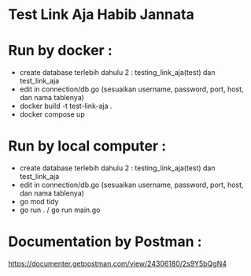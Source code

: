 # Test Link Aja Habib Jannata

# Run by docker :
- create database terlebih dahulu 2 : testing_link_aja(test) dan test_link_aja
- edit in connection/db.go (sesuaikan username, password, port, host, dan nama tablenya)
- docker build -t test-link-aja .
- docker compose up

# Run by local computer :
- create database terlebih dahulu 2 : testing_link_aja(test) dan test_link_aja
- edit in connection/db.go (sesuaikan username, password, port, host, dan nama tablenya)
- go mod tidy
- go run . / go run main.go

# Documentation by Postman :
https://documenter.getpostman.com/view/24306180/2s9Y5bQgN4
